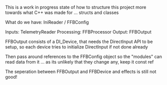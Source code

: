This is a work in progress state of how to structure this project more towards what C++ was made for ... structs and classes

What do we have:
IniReader / FFBConfig

Inputs: TelemetryReader
Processing: FFBProcessor
Output: FFBOutput

FFBOutput consists of a DI_Device, that needs the DirectInput API to be setup, so each device tries to initialize DirectInput if not done already

Then pass around references to the FFBConfig object so the "modules" can read data from it ... as its unlikely that they change any, keep it const ref

The seperation between FFBOutput and FFBDevice and effects is still not good!
